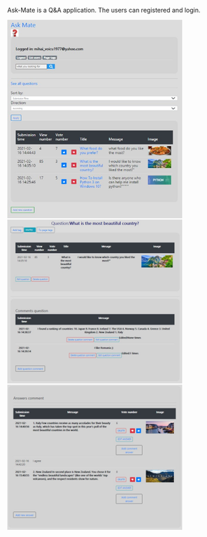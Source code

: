Ask-Mate is a Q&A application. The users can registered and login.

<img src="images/poza1.jpg" width="400" >
<img src="images/poza2.jpg" width="400" >
<img src="images/poza3.jpg" width="400" >

